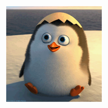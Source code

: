 <div align="center">
    <div>
        <img src="./penguin.gif" alt="lofi girl" width="50%"/>
    </div>
</div>
